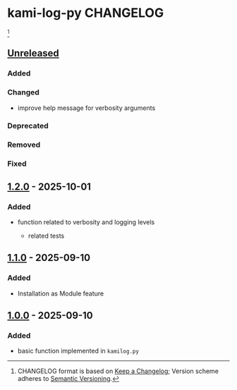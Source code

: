 # kami-log-py CHANGELOG

[^format]
















## [Unreleased]

### Added
### Changed

- improve help message for verbosity arguments

### Deprecated
### Removed
### Fixed
















## [1.2.0] - 2025-10-01

### Added

- function related to verbosity and logging levels

  - related tests













## [1.1.0] - 2025-09-10

### Added

- Installation as Module feature

















## [1.0.0] - 2025-09-10

### Added

- basic function implemented in `kamilog.py`













[unreleased]: https://github.com/kami-lel/kami-log-py/compare/v1.2.0...dev
[1.2.0]: https://github.com/kami-lel/kami-log-py/compare/v1.1.0...v1.2.0
[1.1.0]: https://github.com/kami-lel/kami-log-py/compare/v1.0.0...v1.1.0
[1.0.0]: https://github.com/kami-lel/kami-log-py/releases/tag/v1.0.0













[^format]: CHANGELOG format is based on [Keep a Changelog](https://keepachangelog.com/en/1.1.0/); Version scheme adheres to [Semantic Versioning](https://semver.org/spec/v2.0.0.html).